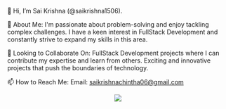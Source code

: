 👋 Hi, I’m Sai Krishna (@saikrishna1506).

🌟 About Me:
I'm passionate about problem-solving and enjoy tackling complex challenges.
I have a keen interest in FullStack Development and constantly strive to expand my skills in this area.

💼 Looking to Collaborate On:
FullStack Development projects where I can contribute my expertise and learn from others.
Exciting and innovative projects that push the boundaries of technology.

📫 How to Reach Me:
Email: saikrishnachintha06@gmail.com

<p align="center">
  <img src="https://capsule-render.vercel.app/api?text=Hey Everyone!🕹️&animation=fadeIn&type=waving&color=gradient&height=100"/>
</p>
<!---
saikrishna1506/saikrishna1506 is a ✨ special ✨ repository because its `README.md` (this file) appears on your GitHub profile.
You can click the Preview link to take a look at your changes.
--->
